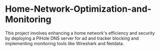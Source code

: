 # Home-Network-Optimization-and-Monitoring
This project involves enhancing a home network's efficiency and security by deploying a PiHole DNS server for ad and tracker blocking and implementing monitoring tools like Wireshark and Netdata.
